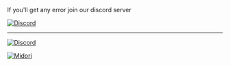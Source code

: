 
If you'll get any error join our discord server

[![Discord](https://img.shields.io/badge/Discord-%237289DA.svg?logo=discord&logoColor=white)](https://discord.gg/Y7sSMjdyWB) 

---

[![Discord](https://img.shields.io/badge/Discord-%237289DA.svg?logo=discord&logoColor=white)](https://discord.gg/Y7sSMjdyWB) 

[![Midori](https://media.discordapp.net/attachments/987241633399603240/987244685183553536/midori.png?width=113&height=113)](https://github.com/xMidorix)




